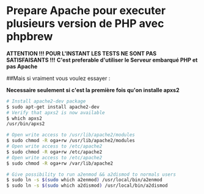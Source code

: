 # Prepare Apache pour executer plusieurs version de PHP avec phpbrew

**ATTENTION !!! POUR L'INSTANT LES TESTS NE SONT PAS SATISFAISANTS !!!**
**C'est preferable d'utiliser le Serveur embarqué PHP et pas Apache**

##Mais si vraiment vous voulez essayer :

**Necessaire seulement si c'est la première fois qu'on installe apxs2**

```bash
# Install apache2-dev package
$ sudo apt-get install apache2-dev
# Verify that apxs2 is now available
$ which apxs2
/usr/bin/apxs2

# Open write access to /usr/lib/apache2/modules
$ sudo chmod -R oga+rw /usr/lib/apache2/modules
# Open write access to /etc/apache2
$ sudo chmod -R oga+rw /etc/apache2
# Open write access to /etc/apache2
$ sudo chmod -R oga+rw /var/lib/apache2

# Give possibility to run a2enmod && a2dismod to normals users
$ sudo ln -s $(sudo which a2enmod) /usr/local/bin/a2enmod
$ sudo ln -s $(sudo which a2dismod) /usr/local/bin/a2dismod
```
